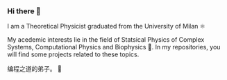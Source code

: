### Hi there 🚀
I am a Theoretical Physicist graduated from the University of Milan ⚛

My acedemic interests lie in the field of Statsical Physics of Complex Systems, Computational Physics and Biophysics 🧬. In my repositories, you will find some projects related to these topics.
 
编程之道的弟子。 
🍚
